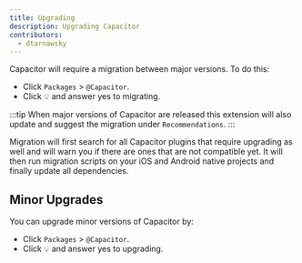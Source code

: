```yaml
---
title: Upgrading
description: Upgrading Capacitor
contributors:
  - dtarnawsky
---
```


Capacitor will require a migration between major versions. To do this:
- Click `Packages` > `@Capacitor`.
- Click 💡 and answer yes to migrating.

:::tip
When major versions of Capacitor are released this extension will also update and suggest the migration under `Recommendations`.
:::

Migration will first search for all Capacitor plugins that require upgrading as well and will warn you if there are ones that are not compatible yet. It will then run migration scripts on your iOS and Android native projects and finally update all dependencies.

## Minor Upgrades

You can upgrade minor versions of Capacitor by:
- Click `Packages` > `@Capacitor`.
- Click 💡 and answer yes to upgrading.